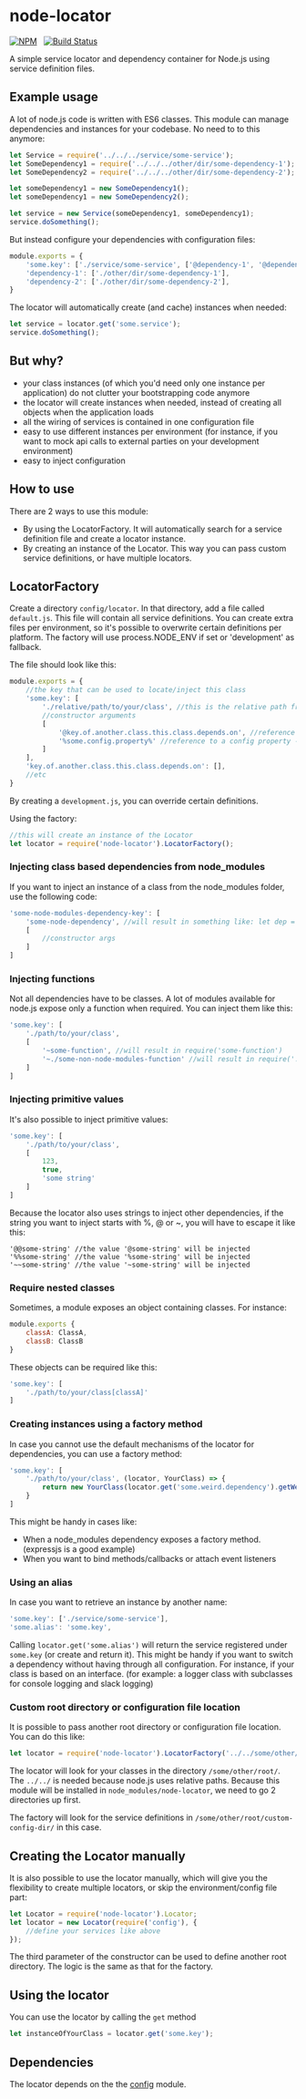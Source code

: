 # node-locator

[![NPM](https://nodei.co/npm/node-locator.svg?downloads=true&downloadRank=true)](https://nodei.co/npm/node-locator/)&nbsp;&nbsp;
[![Build Status](https://secure.travis-ci.org/roed/node-locator.svg?branch=master)](https://travis-ci.org/roed/node-locator)

A simple service locator and dependency container for Node.js using service definition files.

## Example usage
A lot of node.js code is written with ES6 classes. This module can manage dependencies and instances for your codebase.
No need to to this anymore:
```javascript
let Service = require('../../../service/some-service');
let SomeDependency1 = require('../../../other/dir/some-dependency-1');
let SomeDependency2 = require('../../../other/dir/some-dependency-2');

let someDependency1 = new SomeDependency1();
let someDependency1 = new SomeDependency2();

let service = new Service(someDependency1, someDependency1);
service.doSomething();
```

But instead configure your dependencies with configuration files:
```javascript
module.exports = {
    'some.key': ['./service/some-service', ['@dependency-1', '@dependency-2']],
    'dependency-1': ['./other/dir/some-dependency-1'],
    'dependency-2': ['./other/dir/some-dependency-2'],
}
```

The locator will automatically create (and cache) instances when needed:
```javascript
let service = locator.get('some.service');
service.doSomething();
```

## But why?
- your class instances (of which you'd need only one instance per application) do not clutter your bootstrapping code anymore
- the locator will create instances when needed, instead of creating all objects when the application loads
- all the wiring of services is contained in one configuration file
- easy to use different instances per environment (for instance, if you want to mock api calls to external parties on your development environment)
- easy to inject configuration

## How to use

There are 2 ways to use this module:
- By using the LocatorFactory. It will automatically search for a service definition file and create a locator instance.
- By creating an instance of the Locator. This way you can pass custom service definitions, or have multiple locators.

## LocatorFactory
Create a directory `config/locator`. In that directory, add a file called `default.js`. This file will contain all service definitions. You can create extra files per environment, so it's possible to overwrite certain definitions per platform. The factory will use process.NODE_ENV if set or 'development' as fallback.

The file should look like this:
```javascript
module.exports = {
    //the key that can be used to locate/inject this class
    'some.key': [
        './relative/path/to/your/class', //this is the relative path from the root of your application
        //constructor arguments
        [
            '@key.of.another.class.this.class.depends.on', //reference to another class
            '%some.config.property%' //reference to a config property -> will inject config.get('some.config.property')
        ]
    ],
    'key.of.another.class.this.class.depends.on': [],
    //etc
}
```
By creating a `development.js`, you can override certain definitions.

Using the factory:
```javascript
//this will create an instance of the Locator
let locator = require('node-locator').LocatorFactory();
```

### Injecting class based dependencies from node_modules
If you want to inject an instance of a class from the node_modules folder, use the following code:
```javascript
'some-node-modules-dependency-key': [
    'some-node-dependency', //will result in something like: let dep = require('some-node-dependency'); new dep(//constructor args);
    [
        //constructor args
    ]
]
```

### Injecting functions
Not all dependencies have to be classes. A lot of modules available for node.js expose only a function when required. You can inject them like this:
```javascript
'some.key': [
    './path/to/your/class',
    [
        '~some-function', //will result in require('some-function')
        '~./some-non-node-modules-function' //will result in require('./path/to/your/some-non-node-modules-function')
    ]
]
```

### Injecting primitive values
It's also possible to inject primitive values:
```javascript
'some.key': [
    './path/to/your/class',
    [
        123,
        true,
        'some string'
    ]
]
```
Because the locator also uses strings to inject other dependencies, if the string you want to inject starts with %, @ or ~, you will have to escape it like this:
```
'@@some-string' //the value '@some-string' will be injected
'%%some-string' //the value '%some-string' will be injected
'~~some-string' //the value '~some-string' will be injected
```

### Require nested classes
Sometimes, a module exposes an object containing classes. For instance:
```javascript
module.exports {
    classA: ClassA,
    classB: ClassB
}
```

These objects can be required like this:
```javascript
'some.key': [
    './path/to/your/class[classA]'
]
```

### Creating instances using a factory method
In case you cannot use the default mechanisms of the locator for dependencies, you can use a factory method:
```javascript
'some.key': [
    './path/to/your/class', (locator, YourClass) => {
        return new YourClass(locator.get('some.weird.dependency').getWeirdDependency());
    }
]
```
This might be handy in cases like:
- When a node_modules dependency exposes a factory method. (expressjs is a good example)
- When you want to bind methods/callbacks or attach event listeners

### Using an alias
In case you want to retrieve an instance by another name:
```javascript
'some.key': ['./service/some-service'],
'some.alias': 'some.key',
```
Calling `locator.get('some.alias')` will return the service registered under `some.key` (or create and return it).
This might be handy if you want to switch a dependency without having through all configuration.
For instance, if your class is based on an interface. (for example: a logger class with subclasses for console logging and slack logging)

### Custom root directory or configuration file location
It is possible to pass another root directory or configuration file location. You can do this like:
```javascript
let locator = require('node-locator').LocatorFactory('../../some/other/root/', 'custom-config-dir/');
```
The locator will look for your classes in the directory `/some/other/root/`. The `../../` is needed because node.js uses relative paths. Because this module will be installed in `node_modules/node-locator`, we need to go 2 directories up first.

The factory will look for the service definitions in `/some/other/root/custom-config-dir/` in this case.

## Creating the Locator manually
It is also possible to use the locator manually, which will give you the flexibility to create multiple locators, or skip the environment/config file part:
```javascript
let Locator = require('node-locator').Locator;
let locator = new Locator(require('config'), {
    //define your services like above
});
```
The third parameter of the constructor can be used to define another root directory. The logic is the same as that for the factory.

## Using the locator
You can use the locator by calling the `get` method
```javascript
let instanceOfYourClass = locator.get('some.key');
```

## Dependencies

The locator depends on the the [config](https://www.npmjs.com/package/config) module.
